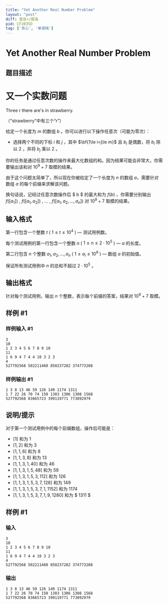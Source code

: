 ```yaml
---
title: "Yet Another Real Number Problem"
layout: "post"
diff: 普及+/提高
pid: CF2035D
tag: ['贪心', '单调栈']
---
```


# Yet Another Real Number Problem

## 题目描述

# 又一个实数问题


Three r there are's in strawberry.

（“strawberry”中有三个“r”）


给定一个长度为 $m$ 的数组 $b$ 。你可以进行以下操作任意次（可能为零次）：

- 选择两个不同的下标 $i$ 和 $j$ ，其中 $\bf{1\le i<j\le m}$ 且 $b_i$ 是偶数，将 $b_i$ 除以 $2$ ，并将 $b_j$ 乘以 $2$ 。

你的任务是通过任意次数的操作来最大化数组的和。因为结果可能会非常大，你需要输出该和对 $10^9+7$ 取模的结果。

由于这个问题太简单了，所以现在你被给定了一个长度为 $n$ 的数组 $a$，需要针对数组 $a$ 的每个前缀来求解该问题。

换句话说，记经过任意次数操作后 $ b $ 的最大和为 $f(b)$ ，你需要分别输出 $f([a_1])$ , $f([a_1,a_2])$ , $\ldots$ , $f([a_1,a_2,\ldots,a_n])$ 对 $10^9+7$ 取模的结果。

## 输入格式

第一行包含一个整数 $t$ ( $1\le t\le 10^4$ ) — 测试用例数。

每个测试用例的第一行包含一个整数 $n$ ( $1\le n\le 2\cdot 10^5$ ) — $a$ 的长度。

第二行包含 $n$ 个整数 $a_1,a_2,\ldots,a_n$ ( $1\le a_i\le 10^9$ ) — 数组 $a$ 的初始值。

保证所有测试用例中 $n$ 的总和不超过 $2\cdot 10^5$ 。

## 输出格式

针对每个测试用例，输出 $n$ 个整数，表示每个前缀的答案，结果对 $10^9+7$ 取模。

## 样例 #1

### 样例输入 #1

```
3
10
1 2 3 4 5 6 7 8 9 10
11
1 6 9 4 7 4 4 10 3 2 3
4
527792568 502211460 850237282 374773208
```

### 样例输出 #1

```
1 3 8 13 46 59 126 149 1174 1311 
1 7 22 26 70 74 150 1303 1306 1308 1568 
527792568 83665723 399119771 773892979 
```

## 说明/提示

对于第一个测试用例中的每个前缀数组，操作后可能是：

- $[1]$ 和为 $1$ 
- $[1,2]$ 和为 $3$ 
- $[1,1,6]$ 和为 $8$ 
- $[1,1,3,8]$ 和为 $13$ 
- $[1,1,3,1,40]$ 和为 $46$ 
- $[1,1,3,1,5,48]$ 和为 $59$ 
- $[1,1,3,1,5,3,112]$ 和为 $126$ 
- $[1,1,3,1,5,3,7,128]$ 和为 $149$ 
- $[1,1,3,1,5,3,7,1,1152]$ 和为 $1174$
- $[1,1,3,1,5,3,7,1,9,1280]$ 和为 $ 1311 $​

## 样例 #1

### 输入

```
3
10
1 2 3 4 5 6 7 8 9 10
11
1 6 9 4 7 4 4 10 3 2 3
4
527792568 502211460 850237282 374773208
```

### 输出

```
1 3 8 13 46 59 126 149 1174 1311 
1 7 22 26 70 74 150 1303 1306 1308 1568 
527792568 83665723 399119771 773892979
```

